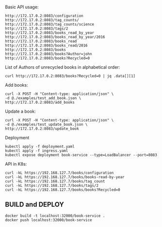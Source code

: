 
Basic API usage:
```
http://172.17.0.2:8083/configuration
http://172.17.0.2:8083/tag_counts/
http://172.17.0.2:8083/tag_counts/science
http://172.17.0.2:8083/tags/2
http://172.17.0.2:8083/books_read_by_year
http://172.17.0.2:8083/books_read_by_year/2016
http://172.17.0.2:8083/books_read
http://172.17.0.2:8083/books_read/2016
http://172.17.0.2:8083/books
http://172.17.0.2:8083/books?Author=john
http://172.17.0.2:8083/books?Recycled=0
```

List of Authors of unrecycled books in alphabetical order:
```angular2html
curl http://172.17.0.2:8083/books?Recycled=0 | jq .data[][1]

```

Add books:
```angular2html
curl -X POST -H "Content-type: application/json" \ 
-d @./examples/test_add_book.json \
http://172.17.0.2:8083/add_books
```

Update a book:
```angular2html
curl -X POST -H "Content-type: application/json" \
-d @./examples/test_update_book.json \
http://172.17.0.2:8083/update_book
```


Deployment
```
kubectl apply -f deployment.yaml 
kubectl apply -f ingress.yaml 
kubectl expose deployment book-service --type=LoadBalancer --port=8083
```

API in K8s:
```
curl -kL https://192.168.127.7/books/configuration
curl -kL https://192.168.127.7/books/books-read-by-year
curl -kL https://192.168.127.7/books/tag_count
curl -kL https://192.168.127.7/books/tags/2
curl -kL https://192.168.127.7/books/books?Recycled=0
```

## BUILD and DEPLOY

```angular2html
docker build -t localhost:32000/book-service .
docker push localhost:32000/book-service
```
